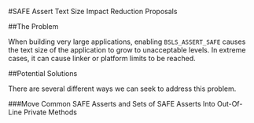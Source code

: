 #SAFE Assert Text Size Impact Reduction Proposals

##The Problem

When building very large applications, enabling `BSLS_ASSERT_SAFE` causes the text size of the application to grow to unacceptable levels.  In extreme cases, it can cause linker or platform limits to be reached.

##Potential Solutions

There are several different ways we can seek to address this problem.

###Move Common SAFE Asserts and Sets of SAFE Asserts Into Out-Of-Line Private Methods




